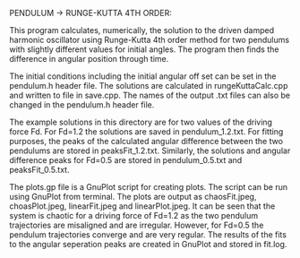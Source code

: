 PENDULUM -> RUNGE-KUTTA 4TH ORDER:

This program calculates, numerically, the solution to the driven damped harmonic
oscillator using Runge-Kutta 4th order method for two pendulums with slightly different
values for initial angles. The program then finds the difference in angular position
through time. 

The initial conditions including the initial angular off set can be set in the pendulum.h header file. The solutions are calculated in rungeKuttaCalc.cpp and written to file in save.cpp. The names of the output .txt files can also be changed in the pendulum.h header file.

The example solutions in this directory are for two values of the driving force Fd. For Fd=1.2 the solutions are saved in pendulum_1.2.txt. For fitting purposes, the peaks of the calculated angular difference between the two pendulums are stored in peaksFit_1.2.txt. Similarly, the solutions and angular difference peaks for Fd=0.5 are stored in pendulum_0.5.txt and peaksFit_0.5.txt. 

The plots.gp file is a GnuPlot script for creating plots. The script can be run using GnuPlot from terminal. The plots are output as chaosFit.jpeg, choasPlot.jpeg, linearFit.jpeg and linearPlot.jpeg. It can be seen that the system is chaotic for a driving force of Fd=1.2 as the two pendulum trajectories are misaligned and are irregular. However, for Fd=0.5 the pendulum trajectories converge and are very regular. The results of the fits to the angular seperation peaks are created in GnuPlot and stored in fit.log.